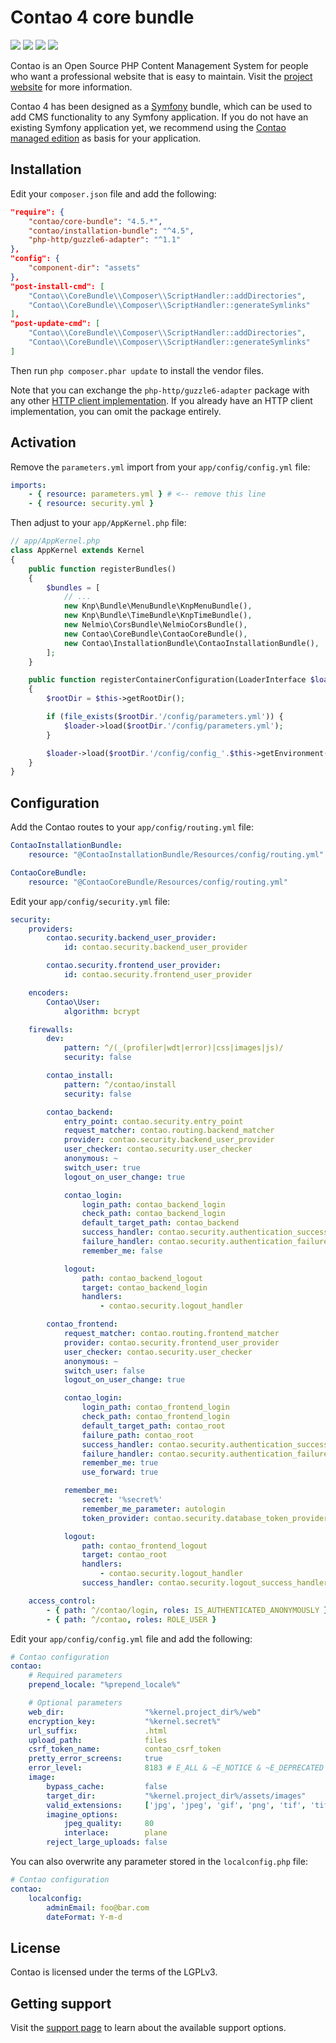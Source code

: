 # Contao 4 core bundle

[![](https://img.shields.io/travis/contao/core-bundle/master.svg?style=flat-square)](https://travis-ci.org/contao/core-bundle/)
[![](https://img.shields.io/coveralls/contao/core-bundle/master.svg?style=flat-square)](https://coveralls.io/github/contao/core-bundle)
[![](https://img.shields.io/packagist/v/contao/core-bundle.svg?style=flat-square)](https://packagist.org/packages/contao/core-bundle)
[![](https://img.shields.io/packagist/dt/contao/core-bundle.svg?style=flat-square)](https://packagist.org/packages/contao/core-bundle)

Contao is an Open Source PHP Content Management System for people who want a
professional website that is easy to maintain. Visit the [project website][1]
for more information.

Contao 4 has been designed as a [Symfony][2] bundle, which can be used to add
CMS functionality to any Symfony application. If you do not have an existing
Symfony application yet, we recommend using the [Contao managed edition][3] as
basis for your application.

## Installation

Edit your `composer.json` file and add the following:

```json
"require": {
    "contao/core-bundle": "4.5.*",
    "contao/installation-bundle": "^4.5",
    "php-http/guzzle6-adapter": "^1.1"
},
"config": {
    "component-dir": "assets"
},
"post-install-cmd": [
    "Contao\\CoreBundle\\Composer\\ScriptHandler::addDirectories",
    "Contao\\CoreBundle\\Composer\\ScriptHandler::generateSymlinks"
],
"post-update-cmd": [
    "Contao\\CoreBundle\\Composer\\ScriptHandler::addDirectories",
    "Contao\\CoreBundle\\Composer\\ScriptHandler::generateSymlinks"
]
```

Then run `php composer.phar update` to install the vendor files.

Note that you can exchange the `php-http/guzzle6-adapter` package with any other [HTTP client implementation][4]. If you already have an HTTP client implementation, you can omit the package entirely.

## Activation

Remove the `parameters.yml` import from your `app/config/config.yml` file:

```yml
imports:
    - { resource: parameters.yml } # <-- remove this line
    - { resource: security.yml }
```

Then adjust to your `app/AppKernel.php` file:

```php
// app/AppKernel.php
class AppKernel extends Kernel
{
    public function registerBundles()
    {
        $bundles = [
            // ...
            new Knp\Bundle\MenuBundle\KnpMenuBundle(),
            new Knp\Bundle\TimeBundle\KnpTimeBundle(),
            new Nelmio\CorsBundle\NelmioCorsBundle(),
            new Contao\CoreBundle\ContaoCoreBundle(),
            new Contao\InstallationBundle\ContaoInstallationBundle(),
        ];
    }

    public function registerContainerConfiguration(LoaderInterface $loader)
    {
        $rootDir = $this->getRootDir();

        if (file_exists($rootDir.'/config/parameters.yml')) {
            $loader->load($rootDir.'/config/parameters.yml');
        }

        $loader->load($rootDir.'/config/config_'.$this->getEnvironment().'.yml');
    }
}
```

## Configuration

Add the Contao routes to your `app/config/routing.yml` file:

```yml
ContaoInstallationBundle:
    resource: "@ContaoInstallationBundle/Resources/config/routing.yml"

ContaoCoreBundle:
    resource: "@ContaoCoreBundle/Resources/config/routing.yml"
```

Edit your `app/config/security.yml` file:

```yml
security:
    providers:
        contao.security.backend_user_provider:
            id: contao.security.backend_user_provider

        contao.security.frontend_user_provider:
            id: contao.security.frontend_user_provider

    encoders:
        Contao\User:
            algorithm: bcrypt

    firewalls:
        dev:
            pattern: ^/(_(profiler|wdt|error)|css|images|js)/
            security: false

        contao_install:
            pattern: ^/contao/install
            security: false

        contao_backend:
            entry_point: contao.security.entry_point
            request_matcher: contao.routing.backend_matcher
            provider: contao.security.backend_user_provider
            user_checker: contao.security.user_checker
            anonymous: ~
            switch_user: true
            logout_on_user_change: true

            contao_login:
                login_path: contao_backend_login
                check_path: contao_backend_login
                default_target_path: contao_backend
                success_handler: contao.security.authentication_success_handler
                failure_handler: contao.security.authentication_failure_handler
                remember_me: false

            logout:
                path: contao_backend_logout
                target: contao_backend_login
                handlers:
                    - contao.security.logout_handler

        contao_frontend:
            request_matcher: contao.routing.frontend_matcher
            provider: contao.security.frontend_user_provider
            user_checker: contao.security.user_checker
            anonymous: ~
            switch_user: false
            logout_on_user_change: true

            contao_login:
                login_path: contao_frontend_login
                check_path: contao_frontend_login
                default_target_path: contao_root
                failure_path: contao_root
                success_handler: contao.security.authentication_success_handler
                failure_handler: contao.security.authentication_failure_handler
                remember_me: true
                use_forward: true

            remember_me:
                secret: '%secret%'
                remember_me_parameter: autologin
                token_provider: contao.security.database_token_provider

            logout:
                path: contao_frontend_logout
                target: contao_root
                handlers:
                    - contao.security.logout_handler
                success_handler: contao.security.logout_success_handler

    access_control:
        - { path: ^/contao/login, roles: IS_AUTHENTICATED_ANONYMOUSLY }
        - { path: ^/contao, roles: ROLE_USER }
```

Edit your `app/config/config.yml` file and add the following:

```yml
# Contao configuration
contao:
    # Required parameters
    prepend_locale: "%prepend_locale%"

    # Optional parameters
    web_dir:                  "%kernel.project_dir%/web"
    encryption_key:           "%kernel.secret%"
    url_suffix:               .html
    upload_path:              files
    csrf_token_name:          contao_csrf_token
    pretty_error_screens:     true
    error_level:              8183 # E_ALL & ~E_NOTICE & ~E_DEPRECATED & ~E_USER_DEPRECATED
    image:
        bypass_cache:         false
        target_dir:           "%kernel.project_dir%/assets/images"
        valid_extensions:     ['jpg', 'jpeg', 'gif', 'png', 'tif', 'tiff', 'bmp', 'svg', 'svgz']
        imagine_options:
            jpeg_quality:     80
            interlace:        plane
        reject_large_uploads: false
```

You can also overwrite any parameter stored in the `localconfig.php` file:

```yml
# Contao configuration
contao:
    localconfig:
        adminEmail: foo@bar.com
        dateFormat: Y-m-d
```

## License

Contao is licensed under the terms of the LGPLv3.

## Getting support

Visit the [support page][5] to learn about the available support options.

[1]: https://contao.org
[2]: https://symfony.com
[3]: https://github.com/contao/managed-edition
[4]: https://packagist.org/providers/php-http/client-implementation
[5]: https://contao.org/en/support.html
